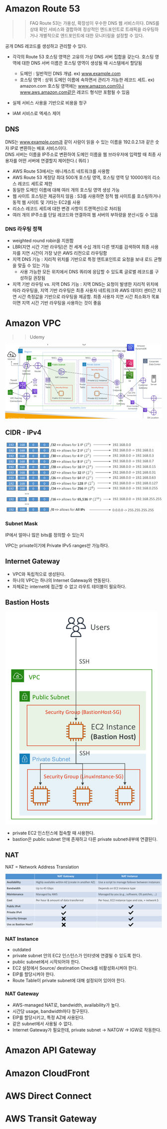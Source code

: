 # Amazon Route 53
>>FAQ
Route 53는 가용성, 확장성이 우수한 DNS 웹 서비스이다. 
DNS를 상태 확인 서비스와 결합하여 정상적인 엔드포인트로 트래픽을 라우팅하거나 개별적으로 엔드포인트에 대한 모니터링을 설정할 수 있다.

공개 DNS 레코드를 생성하고 관리할 수 있다.

- 각각의 Route 53 호스팅 영역은 고유의 가상 DNS 서버 집합을 갖는다. 호스팅 영역에 대한 DNS 서버 이름은 호스팅 영역이 생성될 때 시스템에서 할당됨
    - 도메인 : 일반적인 DNS 개념. ex) www.example.com
    - 호스팅 영역 : 상위 도메인 이름에 속하면서 관리가 가능한 레코드 세트. ex) amazon.com 호스팅 영역에는 www.amazon.com이나 www.aws.amazon.com같은 레코드 형식만 포함될 수 있음

- 실제 서비스 사용을 기반으로 비용을 청구
- IAM 서비스로 엑세스 제어 

## DNS
DNS는 www.example.com과 같이 사람이 읽을 수 있는 이름을 192.0.2.1과 같은 숫자 IP로 변환하는 배포 서비스이다.  
DNS 서버는 이름을 IP주소로 변환하여 도메인 이름을 웹 브라우저에 입력할 때 최종 사용자를 어떤 서버에 연결할지 제어한다.( 쿼리 )

- AWS Route 53에서는 애니캐스트 네트워크를 사용함
- AWS Route 53 계정당 최대 500개 호스팅 영역, 호스팅 영역 당 10000개의 리소스 레코드 세트로 제한
- 동일한 도메인 이름에 대해 여러 개의 호스팅 영역 생성 가능 
- 웹 사이트 호스팅은 제공하지 않음 : S3를 사용하면 정적 웹 사이트를 호스팅하거나 동적 웹 사이트 및 기타는 EC2를 사용
- 리소스 레코드 세트에 대한 변경 사항이 트랜잭션으로 처리됨
- 여러 개의 IP주소를 단일 레코드와 연결하여 웹 서버의 부하량을 분산시킬 수 있음

### DNS 라우팅 정책
- weighted round robin을 지원함
- LBR(지연 시간 기반 라우팅)은 전 세계 수십 개의 다른 엣지를 검색하여 최종 사용자를 지연 시간이 가장 낮은 AWS 리전으로 라우팅함
- 지역 DNS 기능 : 지리적 위치를 기반으로 특정 엔트포인트로 요청을 보내 로드 균형을 맞출 수 있는 기능
    - 사용 가능한 모든 위치에서 DNS 쿼리에 응답할 수 있도록 글로벌 레코드를 구성하길 권장됨
- 지역 기반 라우팅 vs. 지역 DNS 기능 : 지역 DNS는 요청이 발생한 지리적 위치에 따라 라우팅을, 지역 기반 라우팅은 최종 사용자 네트워크와 AWS 데이터 센터간 지연 시간 측정값을 기반으로 라우팅을 제공함. 최종 사용자 지연 시간 최소화가 목표이면 지역 시간 기반 라우팅을 사용하는 것이 좋음

# Amazon VPC
>>Udemy

![](./img/2022-01-13-13-33-57.png)

## CIDR - IPv4
![](./img/2022-01-13-13-38-57.png)

### Subnet Mask
IP에서 얼마나 많은 bits를 정의할 수 있는지

VPC는 private이기에 Private IPv5 ranges만 가능하다.

## Internet Gateway
- VPC와 독립적으로 생성된다.
- 하나의 VPC는 하나의 Internet Gateway와 연동된다.
- 자체로는 internet에 접근할 수 없고 라우트 테이블이 필요하다.

## Bastion Hosts
![](./img/2022-01-13-13-42-13.png)

- private EC2 인스턴스에 접속할 때 사용한다.
- bastion은 public subnet 안에 존재하고 다른 private subnet내부에 연결된다.

## NAT 
NAT = Network Address Translation

![](./img/2022-01-13-13-46-27.png)

### NAT Instance
- outdated
- private subnet 안의 EC2 인스턴스가 인터넷에 연결될 수 있도록 한다.
- public subnet에서 시작되어야 한다.
- EC2 설정에서 Source/ destination Check를 비활성화시켜야 한다.
- EIP를 할당시켜야 한다.
- Route Table이 private subnet에 대해 설정되어 있어야 한다.

### NAT Gateway
- AWS-managed NAT로, bandwidth, availability가 높다.
- 시간당 usage, bandwidth마다 청구된다.
- EIP를 할당시키고, 특정 AZ에 사용된다.
- 같은 subnet에서 사용될 수 없다.
- Internet Gateway가 필요한데,  private subnet -> NATGW -> IGW로 작동한다.

# Amazon API Gateway

# Amazon CloudFront

# AWS Direct Connect

# AWS Transit Gateway
